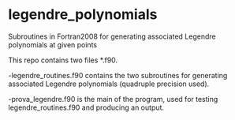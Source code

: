 # legendre_polynomials
Subroutines in Fortran2008 for generating associated Legendre polynomials at given points

This repo contains two files *.f90. 

-legendre_routines.f90 contains the two subroutines for generating associated Legendre polynomials (quadruple precision used).

-prova_legendre.f90 is the main of the program, used for testing legendre_routines.f90 and producing an output.
